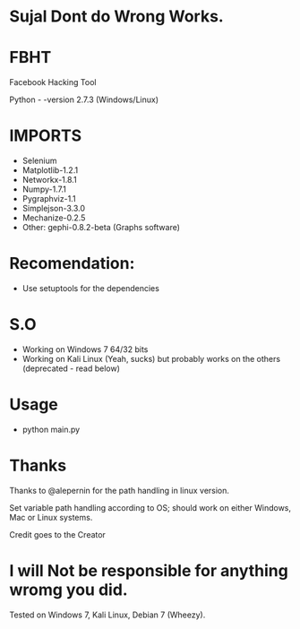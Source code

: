 # Sujal Dont do Wrong Works.

FBHT
====

Facebook Hacking Tool

Python  - -version 2.7.3 (Windows/Linux)

IMPORTS
====
  - Selenium
  - Matplotlib-1.2.1
  - Networkx-1.8.1
  - Numpy-1.7.1
  - Pygraphviz-1.1
  - Simplejson-3.3.0
  - Mechanize-0.2.5
  - Other: gephi-0.8.2-beta (Graphs software)
  
Recomendation:
====
  - Use setuptools for the dependencies

S.O
====
  - Working on Windows 7 64/32 bits
  - Working on Kali Linux (Yeah, sucks) but probably works on the others (deprecated - read below)

Usage
====
  - python main.py 


Thanks
====
Thanks to @alepernin for the path handling in linux version.

Set variable path handling according to OS; should work on either Windows, Mac or Linux systems.

Credit goes to the Creator

# I will Not be responsible for anything wromg you did.
Tested on Windows 7, Kali Linux, Debian 7 (Wheezy).

